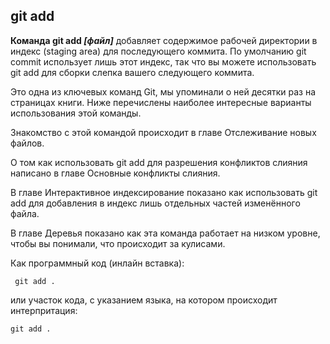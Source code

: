 ## git add


**Команда git add *[файл]*** добавляет содержимое рабочей директории в индекс (staging area) для последующего коммита. По умолчанию git commit использует лишь этот индекс, так что вы можете использовать git add для сборки слепка вашего следующего коммита.

Это одна из ключевых команд Git, мы упоминали о ней десятки раз на страницах книги. Ниже перечислены наиболее интересные варианты использования этой команды.

Знакомство с этой командой происходит в главе Отслеживание новых файлов.

О том как использовать git add для разрешения конфликтов слияния написано в главе Основные конфликты слияния.

В главе Интерактивное индексирование показано как использовать git add для добавления в индекс лишь отдельных частей изменённого файла.

В главе Деревья показано как эта команда работает на низком уровне, чтобы вы понимали, что происходит за кулисами.

Как программный код (инлайн вставка):

` 
git add .
`

или участок кода, с указанием языка, на котором происходит интерпритация:

``` bash=
git add .
```